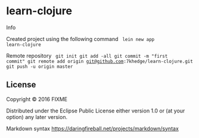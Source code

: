 # learn-clojure

Info

Created project using the following command
<code>
lein new app learn-clojure
</code>

Remote repository
<code>
git init
git add -all
git commit -m "first commit"
git remote add origin git@github.com:7khedge/learn-clojure.git
git push -u origin master
</code>

## License

Copyright © 2016 FIXME

Distributed under the Eclipse Public License either version 1.0 or (at
your option) any later version.

Markdown syntax
https://daringfireball.net/projects/markdown/syntax

